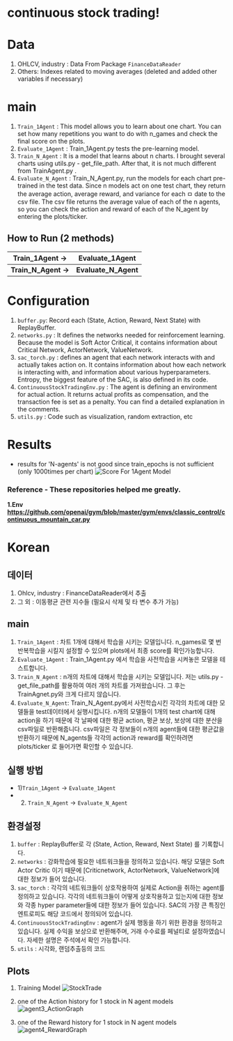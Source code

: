 # continuous stock trading!

# Data 
1. OHLCV, industry : Data From Package `FinanceDataReader`
2. Others: Indexes related to moving averages (deleted and added other variables if necessary)
   
# main
1. `Train_1Agent` : This model allows you to learn about one chart. You can set how many repetitions you want to do with n_games and check the final score on the plots. 
2. `Evaluate_1Agent` : Train_1Agent.py tests the pre-learning model. 
3. `Train_N_Agent` : It is a model that learns about n charts. I brought several charts using utils.py - get_file_path. After that, it is not much different from TrainAgent.py . 
4. `Evaluate_N_Agent` : Train_N_Agent.py, run the models for each chart pre-trained in the test data. Since n models act on one test chart, they return the average action, average reward, and variance for each ㅁ date to the csv file. The csv file returns the average value of each of the n agents, so you can check the action and reward of each of the N_agent by entering the plots/ticker. 

## How to Run (2 methods)
|Train_1Agent -> | Evaluate_1Agent |
|--|--|
|  **Train_N_Agent ->**|  **Evaluate_N_Agent**|


# Configuration 
1. `buffer.py`: Record each (State, Action, Reward, Next State) with ReplayBuffer. 
2. `networks.py` : It defines the networks needed for reinforcement learning. Because the model is Soft Actor Critical, it contains information about Critical Network, ActorNetwork, ValueNetwork. 
3. `sac_torch.py` : defines an agent that each network interacts with and actually takes action on. It contains information about how each network is interacting with, and information about various hyperparameters. 
                  Entropy, the biggest feature of the SAC, is also defined in its code.
4. `ContinuousStockTradingEnv.py` : The agent is defining an environment for actual action. It returns actual profits as compensation, and the transaction fee is set as a penalty. You can find a detailed explanation in the comments. 
5. `utils.py` : Code such as visualization, random extraction, etc

# Results 
* results for 'N-agents' is not good since train_epochs is not sufficient (only 1000times per chart) 
![Score For 1Agent Model](https://drive.google.com/file/d/1qGOGfRTqZfChMv894yZXqRJE7XWBxlDu/view?usp=drive_link)



### Reference - These repositories helped me greatly. 
**1.Env 
https://github.com/openai/gym/blob/master/gym/envs/classic_control/continuous_mountain_car.py**

# Korean

## 데이터 
1. Ohlcv, industry : FinanceDataReader에서 추출
2. 그 외 : 이동평균 관련 지수들 (필요시 삭제 및 타 변수 추가 가능)
   
## main
1. `Train_1Agent` : 차트 1개에 대해서 학습을 시키는 모델입니다. n_games로 몇 번 반복학습을 시킬지 설정할 수 있으며 plots에서 최종 score를 확인가능합니다. 
2. `Evaluate_1Agent` : Train_1Agent.py 에서 학습을 사전학습을 시켜놓은 모델을 테스트합니다. 
3. `Train_N_Agent` : n개의 차트에 대해서 학습을 시키는 모델입니다. 저는 utils.py - get_file_path를 활용하여 여러 개의 차트를 가져왔습니다. 그 후는 TrainAgnet.py와 크게 다르지 않습니다. 
4. `Evaluate_N_Agent`: Train_N_Agent.py에서 사전학습시킨 각각의 차트에 대한 모델들을 test데이터에서 실행시킵니다. n개의 모델들이 1개의 test chart에 대해 action을 하기 때문에 각 날짜에 대한 평균 action, 평균 보상, 보상에 대한 분산을 csv파일로 반환해줍니다. csv파일은 각 정보들이 n개의 agent들에 대한  평균값을 반환하기 때문에 N_agents들 각각의 action과 reward를 확인하려면 plots/ticker 로 들어가면 확인할 수 있습니다. 

## 실행 방법 
* 1)`Train_1Agent` -> `Evaluate_1Agent` 
* 2) `Train_N_Agent` -> `Evaluate_N_Agent`

## 환경설정 
1. `buffer` : ReplayBuffer로 각 (State, Action, Reward, Next State) 를 기록합니다. 
2. `networks` : 강화학습에 필요한 네트워크들을 정의하고 있습니다. 해당 모델은 Soft Actor Critic 이기 때문에 [Criticnetwork, ActorNetwork, ValueNetwork]에 대한 정보가 들어 있습니다. 
3. `sac_torch` : 각각의 네트워크들이 상호작용하여 실제로 Action을 취하는 agent를 정의하고 있습니다. 각각의 네트워크들이 어떻게 상호작용하고 있는지에 대한 정보와 각종 hyper parameter들에 대한 정보가 들어 있습니다.  SAC의 가장 큰 특징인 엔트로피도 해당 코드에서 정의되어 있습니다.
4. `ContinuousStockTradingEnv`  : agent가 실제 행동을 하기 위한 환경을 정의하고 있습니다. 실제 수익을 보상으로 반환해주며, 거래 수수료를 페널티로 설정하였습니다. 자세한 설명은 주석에서 확인 가능합니다. 
5. `utils` : 시각화, 랜덤추출등의 코드


## Plots
1. Training Model
![StockTrade](https://github.com/Sigma-Flip/StockTrading_SoftActorCritic_KR_EN/assets/138303561/c7f39e6e-3aed-4950-9ec1-4d5d98848517)

2. one of the Action history for 1 stock in N agent models
![agent3_ActionGraph](https://github.com/Sigma-Flip/StockTrading_SoftActorCritic_KR_EN/assets/138303561/d7036067-6991-4018-80a3-729bf048a275)

3. one of the Reward history for 1 stock in N agent models
![agent4_RewardGraph](https://github.com/Sigma-Flip/StockTrading_SoftActorCritic_KR_EN/assets/138303561/0cb34734-ea2b-4ed2-beea-b17cbc694fe2)



